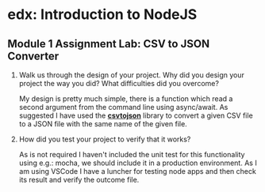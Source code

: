 # edx: Introduction to NodeJS

## Module 1 Assignment Lab: CSV to JSON Converter

1. Walk us through the design of your project. Why did you design your project the way you did? What difficulties did you overcome?

    My design is pretty much simple, there is a function which read a second argument from the command line using async/await. As suggested I have used the **[csvtojson](https://www.npmjs.com/package/csvtojson)** library to convert a given CSV file to a JSON file with the same name of the given file.

2. How did you test your project to verify that it works?

    As is not required I haven't included the unit test for this functionality using e.g.: mocha, we should include it in a production environment. As I am using VSCode I have a luncher for testing node apps and then check its result and verify the outcome file.




